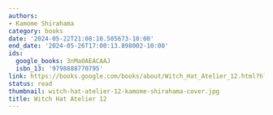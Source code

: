 ```yaml
---
authors:
- Kamome Shirahama
category: books
date: '2024-05-22T21:08:10.505673-10:00'
end_date: '2024-05-26T17:00:13.898002-10:00'
ids:
  google_books: 3nMa0AEACAAJ
  isbn_13: '9798888770795'
link: https://books.google.com/books/about/Witch_Hat_Atelier_12.html?hl=&id=3nMa0AEACAAJ
status: read
thumbnail: witch-hat-atelier-12-kamome-shirahama-cover.jpg
title: Witch Hat Atelier 12
---
```

